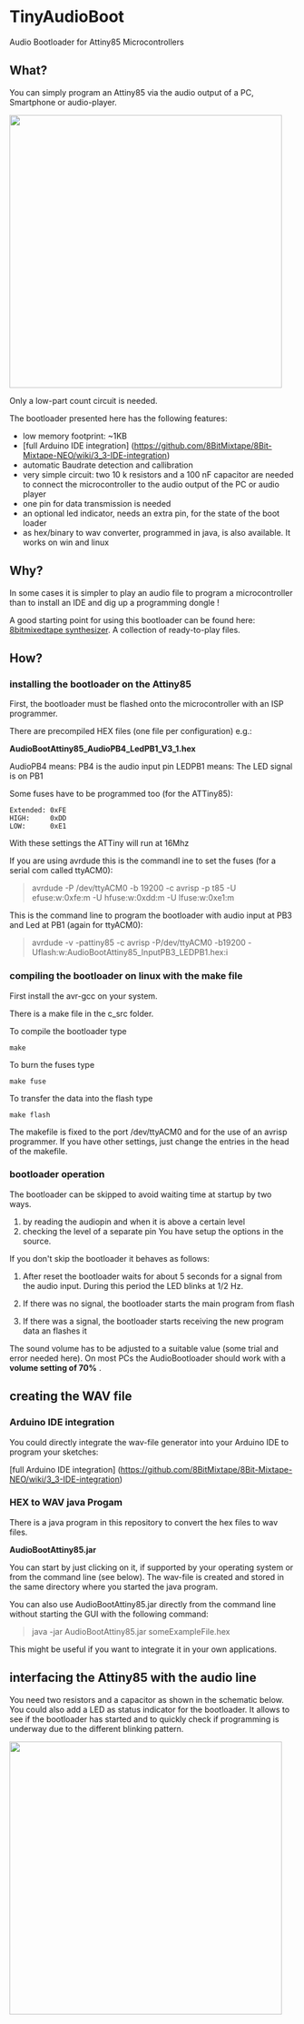 # TinyAudioBoot
Audio Bootloader for Attiny85 Microcontrollers

## What?

You can simply program an Attiny85 via the audio output of a PC, Smartphone or audio-player.

<p align="left">
  <img src="/doc/AudioBootLoaderFlyer.png" width="480"/>
</p>

Only a low-part count circuit is needed.

The bootloader presented here has the following features:

- low memory footprint: ~1KB
- [full Arduino IDE integration] (https://github.com/8BitMixtape/8Bit-Mixtape-NEO/wiki/3_3-IDE-integration)
- automatic Baudrate detection and callibration
- very simple circuit: two 10 k resistors and a 100 nF capacitor are needed to connect the microcontroller to the audio output
  of the PC or audio player
- one pin for data transmission is needed
- an optional led indicator, needs an extra pin, for the state of the boot loader
- as hex/binary to wav converter, programmed in java, is also available. It works on win and linux

## Why?

In some cases it is simpler to play an audio file to program a microcontroller than to install an IDE and dig up
a programming dongle !

A good starting point for using this bootloader can be found here: [8bitmixedtape synthesizer](https://8bitmixtape.github.io/). A collection of ready-to-play files. 

## How?

### installing the bootloader on the Attiny85

First, the bootloader must be flashed onto the microcontroller with an ISP programmer.

There are precompiled HEX files (one file per configuration) e.g.:

**AudioBootAttiny85_AudioPB4_LedPB1_V3_1.hex**

AudioPB4 means: PB4 is the audio input pin
LEDPB1 means: The LED signal is on PB1

Some fuses have to be programmed too (for the ATTiny85):

	Extended: 0xFE
	HIGH:     0xDD
	LOW:      0xE1

With these settings the ATTiny will run at 16Mhz

If you are using avrdude this is the commandl ine to set the fuses (for a serial com called ttyACM0):
> avrdude -P /dev/ttyACM0 -b 19200 -c avrisp -p t85 -U efuse:w:0xfe:m -U
hfuse:w:0xdd:m -U lfuse:w:0xe1:m

This is the command line to program the bootloader with audio input at PB3 and Led at PB1 (again for ttyACM0):
> avrdude -v -pattiny85 -c avrisp -P/dev/ttyACM0 -b19200
-Uflash:w:AudioBootAttiny85_InputPB3_LEDPB1.hex:i

### compiling the bootloader on linux with the make file

First install the avr-gcc on your system.

There is a make file in the c_src folder.

To compile the bootloader type 
```
make
```

To burn the fuses type
```
make fuse
```

To transfer the data into the flash type
```
make flash

```

The makefile is fixed to the port /dev/ttyACM0 and for the use of an avrisp programmer. 
If you have other settings, just change the entries in the head of the makefile.

### bootloader operation

The bootloader can be skipped to avoid waiting time at startup by two ways. 
1. by reading the audiopin and when it is above a certain level
2. checking the level of a separate pin
You have setup the options in the source.

If you don't skip the bootloader it behaves as follows:

1. After reset the bootloader waits for about 5 seconds for a signal from the audio input. 
   During this period the LED blinks at 1/2 Hz. 
   
2. If there was no signal, the bootloader starts the main program from flash 

3. If there was a signal, the bootloader starts receiving the new program data an flashes it

The sound volume has to be adjusted to a suitable value (some trial and error needed here).
On most PCs the AudioBootloader should work with a **volume setting of 70%** .


## creating the WAV file

### Arduino IDE integration

You could directly integrate the wav-file generator into your Arduino IDE to program your sketches:

[full Arduino IDE integration] (https://github.com/8BitMixtape/8Bit-Mixtape-NEO/wiki/3_3-IDE-integration)

### HEX to WAV java Progam

There is a java program in this repository to convert the hex files to wav files.

**AudioBootAttiny85.jar**

You can start by just clicking on it, if supported by your operating system or from the command line (see below).
The wav-file is created and stored in the same directory where you started the java program. 

You can also use AudioBootAttiny85.jar directly from the command line without starting the GUI with the following command:

> java -jar AudioBootAttiny85.jar someExampleFile.hex

This might be useful if you want to integrate it in your own applications.

## interfacing the Attiny85 with the audio line

You need two resistors and a capacitor as shown in the schematic below.
You could also add a LED as status indicator for the bootloader. It allows to see if the bootloader has started and to quickly check if programming is underway due to the different blinking pattern.

<p align="left">
  <img src="/doc/AudioBootLoaderMinimumBreadBoard.PNG" width="480"/>
</p>




